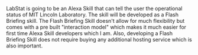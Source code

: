 LabStat is going to be an Alexa Skill that can tell the user the operational status of MIT Lincoln Laboratory. The skill will be developed as a Flash Briefing skill. The Flash Briefing Skill doesn't allow for much flexibility but comes with a pre built "interaction model" which makes it much easier for first time Alexa Skill developers which I am. Also, developing a Flash Briefing Skill does not require buying any additional hosting service which is also important.

